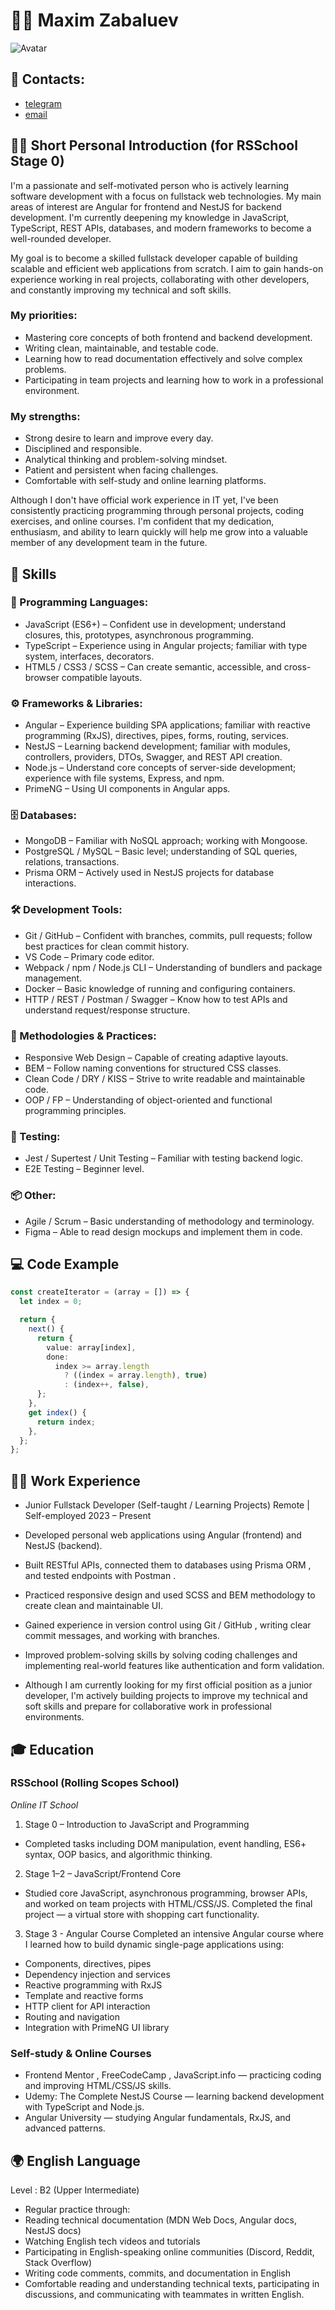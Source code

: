 # 🧑‍💻 Maxim Zabaluev

![Avatar](./avatar.ppg)

## 📨 Contacts:

- [telegram](https://t.me/maksberve)
- [email](maxim_zabaluev@icloud.com)

## 🧑‍💻 Short Personal Introduction (for RSSchool Stage 0)

I'm a passionate and self-motivated person who is actively learning software development with a focus on fullstack web technologies. My main areas of interest are Angular for frontend and NestJS for backend development. I'm currently deepening my knowledge in JavaScript, TypeScript, REST APIs, databases, and modern frameworks to become a well-rounded developer.

My goal is to become a skilled fullstack developer capable of building scalable and efficient web applications from scratch. I aim to gain hands-on experience working in real projects, collaborating with other developers, and constantly improving my technical and soft skills.

### My priorities:

- Mastering core concepts of both frontend and backend development.
- Writing clean, maintainable, and testable code.
- Learning how to read documentation effectively and solve complex problems.
- Participating in team projects and learning how to work in a professional environment.

### My strengths:

- Strong desire to learn and improve every day.
- Disciplined and responsible.
- Analytical thinking and problem-solving mindset.
- Patient and persistent when facing challenges.
- Comfortable with self-study and online learning platforms.

Although I don't have official work experience in IT yet, I've been consistently practicing programming through personal projects, coding exercises, and online courses. I'm confident that my dedication, enthusiasm, and ability to learn quickly will help me grow into a valuable member of any development team in the future.

## 💼 Skills

### 🧠 Programming Languages:

- JavaScript (ES6+) – Confident use in development; understand closures, this, prototypes, asynchronous programming.
- TypeScript – Experience using in Angular projects; familiar with type system, interfaces, decorators.
- HTML5 / CSS3 / SCSS – Can create semantic, accessible, and cross-browser compatible layouts.

### ⚙️ Frameworks & Libraries:

- Angular – Experience building SPA applications; familiar with reactive programming (RxJS), directives, pipes, forms, routing, services.
- NestJS – Learning backend development; familiar with modules, controllers, providers, DTOs, Swagger, and REST API creation.
- Node.js – Understand core concepts of server-side development; experience with file systems, Express, and npm.
- PrimeNG – Using UI components in Angular apps.

### 🗄 Databases:

- MongoDB – Familiar with NoSQL approach; working with Mongoose.
- PostgreSQL / MySQL – Basic level; understanding of SQL queries, relations, transactions.
- Prisma ORM – Actively used in NestJS projects for database interactions.

### 🛠 Development Tools:

- Git / GitHub – Confident with branches, commits, pull requests; follow best practices for clean commit history.
- VS Code – Primary code editor.
- Webpack / npm / Node.js CLI – Understanding of bundlers and package management.
- Docker – Basic knowledge of running and configuring containers.
- HTTP / REST / Postman / Swagger – Know how to test APIs and understand request/response structure.

### 📐 Methodologies & Practices:

- Responsive Web Design – Capable of creating adaptive layouts.
- BEM – Follow naming conventions for structured CSS classes.
- Clean Code / DRY / KISS – Strive to write readable and maintainable code.
- OOP / FP – Understanding of object-oriented and functional programming principles.

### 🧪 Testing:

- Jest / Supertest / Unit Testing – Familiar with testing backend logic.
- E2E Testing – Beginner level.

### 📦 Other:

- Agile / Scrum – Basic understanding of methodology and terminology.
- Figma – Able to read design mockups and implement them in code.

## 💻 Code Example

```ts
const createIterator = (array = []) => {
  let index = 0;

  return {
    next() {
      return {
        value: array[index],
        done:
          index >= array.length
            ? ((index = array.length), true)
            : (index++, false),
      };
    },
    get index() {
      return index;
    },
  };
};
```

## 🧑‍💼 Work Experience

- Junior Fullstack Developer (Self-taught / Learning Projects)
  Remote | Self-employed
  2023 – Present

- Developed personal web applications using Angular (frontend) and NestJS (backend).
- Built RESTful APIs, connected them to databases using Prisma ORM , and tested endpoints with Postman .
- Practiced responsive design and used SCSS and BEM methodology to create clean and maintainable UI.
- Gained experience in version control using Git / GitHub , writing clear commit messages, and working with branches.
- Improved problem-solving skills by solving coding challenges and implementing real-world features like authentication and form validation.
- Although I am currently looking for my first official position as a junior developer, I'm actively building projects to improve my technical and soft skills and prepare for collaborative work in professional environments.

## 🎓 Education

### RSSchool (Rolling Scopes School)

_Online IT School_

1. Stage 0 – Introduction to JavaScript and Programming

- Completed tasks including DOM manipulation, event handling, ES6+ syntax, OOP basics, and algorithmic thinking.

2. Stage 1–2 – JavaScript/Frontend Core

- Studied core JavaScript, asynchronous programming, browser APIs, and worked on team projects with HTML/CSS/JS. Completed the final project — a virtual store with shopping cart functionality.

3. Stage 3 - Angular Course
   Completed an intensive Angular course where I learned how to build dynamic single-page applications using:

- Components, directives, pipes
- Dependency injection and services
- Reactive programming with RxJS
- Template and reactive forms
- HTTP client for API interaction
- Routing and navigation
- Integration with PrimeNG UI library

### Self-study & Online Courses

- Frontend Mentor , FreeCodeCamp , JavaScript.info — practicing coding and improving HTML/CSS/JS skills.
- Udemy: The Complete NestJS Course — learning backend development with TypeScript and Node.js.
- Angular University — studying Angular fundamentals, RxJS, and advanced patterns.

## 🌍 English Language

Level : B2 (Upper Intermediate)

- Regular practice through:
- Reading technical documentation (MDN Web Docs, Angular docs, NestJS docs)
- Watching English tech videos and tutorials
- Participating in English-speaking online communities (Discord, Reddit, Stack Overflow)
- Writing code comments, commits, and documentation in English
- Comfortable reading and understanding technical texts, participating in discussions, and communicating with teammates in written English.
